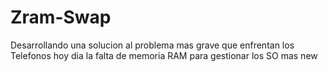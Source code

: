 # Zram-Swap
Desarrollando una solucion al problema mas grave que enfrentan los Telefonos hoy dia la falta de memoria RAM para gestionar los SO mas new
